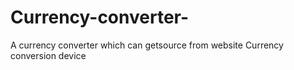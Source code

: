 # Currency-converter-
 A  currency converter which can getsource from website
 Currency conversion device 

